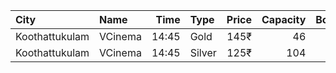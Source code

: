 | City           | Name    |  Time | Type   | Price | Capacity | Booked |
| :------------- | :------ | ----: | :----- | ----: | -------: | -----: |
| Koothattukulam | VCinema | 14:45 | Gold   |  145₹ |       46 |     23 |
| Koothattukulam | VCinema | 14:45 | Silver |  125₹ |      104 |     52 |